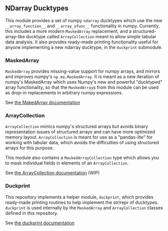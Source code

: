 ## NDarray Ducktypes

This module provides a set of numpy `ndarray` ducktypes which use the new `__array_function__` and `__array_ufunc__` functionality in numpy. Currently, this includes a more modern `MaskedArray` replacement, and a structured-array-like ducktype called `ArrayCollection` meant to allow simple tabular data analysis. It also provides ready-made printing functionality useful for anyone implementing a new ndarray ducktype, in the `duckprint` submodule.

### MaskedArray

`MaskedArray` provides missing-value support for numpy arrays, and mirrors and improves numpy's `np.ma.MaskedArray`. It is meant as a new iteration of numpy's MaskedArray which uses Numpy's new and powerful "ducktyped" array functionality, so that the `MaskedArray`s from this module can be used as drop-in replacements in arbitrary numpy expressions. 

See [the MakedArray documentation](doc/MaskedArray.md)

### ArrayCollection

`ArrayCollection` mimics numpy's structured arrays but avoids binary representation issues of structured arrays and can have more optimized memory layout. `ArrayCollection` is meant for use as a "pandas-lite" for working with tabular data, which avoids the difficulties of using structured arrays for this purpose. 

This module also contains a `MaskedArrayCollection` type which allows you to mask individual fields in elements of an `ArrayCollection`.

See [the ArrayCollection documentation](doc/ArrayCollection.md) (WIP)

### Duckprint

This repository implements a helper module, `duckprint`, which provides ready-made printing routines to help implement the str/repr of ducktypes. `duckprint` is used internally by the `MaskedArray` and `ArrayCollection` classes defined in this repository.


See [the duckprint documentation](doc/duckprint.md)


